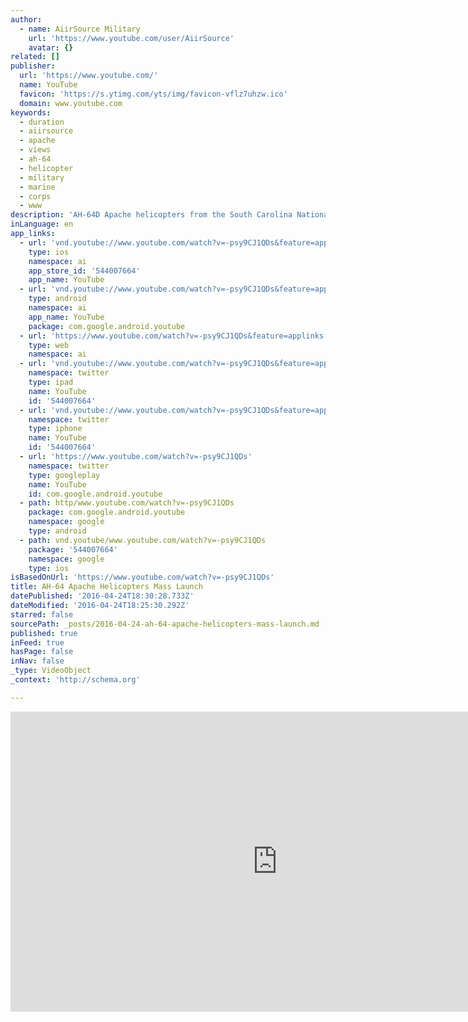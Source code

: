 ```yaml
---
author:
  - name: AiirSource Military
    url: 'https://www.youtube.com/user/AiirSource'
    avatar: {}
related: []
publisher:
  url: 'https://www.youtube.com/'
  name: YouTube
  favicon: 'https://s.ytimg.com/yts/img/favicon-vflz7uhzw.ico'
  domain: www.youtube.com
keywords:
  - duration
  - aiirsource
  - apache
  - views
  - ah-64
  - helicopter
  - military
  - marine
  - corps
  - www
description: 'AH-64D Apache helicopters from the South Carolina National Guard depart McEntire Joint Training Base in massive formation for annual training. AiirSource Military covers events and missions from the United States Armed Forces: Army, Navy, Marine Corps, Air Force, and Coast Guard. Visit our channel for more military videos: http://www.youtube.com/AiirSource Like & share this video to show your support!'
inLanguage: en
app_links:
  - url: 'vnd.youtube://www.youtube.com/watch?v=-psy9CJ1QDs&feature=applinks'
    type: ios
    namespace: ai
    app_store_id: '544007664'
    app_name: YouTube
  - url: 'vnd.youtube://www.youtube.com/watch?v=-psy9CJ1QDs&feature=applinks'
    type: android
    namespace: ai
    app_name: YouTube
    package: com.google.android.youtube
  - url: 'https://www.youtube.com/watch?v=-psy9CJ1QDs&feature=applinks'
    type: web
    namespace: ai
  - url: 'vnd.youtube://www.youtube.com/watch?v=-psy9CJ1QDs&feature=applinks'
    namespace: twitter
    type: ipad
    name: YouTube
    id: '544007664'
  - url: 'vnd.youtube://www.youtube.com/watch?v=-psy9CJ1QDs&feature=applinks'
    namespace: twitter
    type: iphone
    name: YouTube
    id: '544007664'
  - url: 'https://www.youtube.com/watch?v=-psy9CJ1QDs'
    namespace: twitter
    type: googleplay
    name: YouTube
    id: com.google.android.youtube
  - path: http/www.youtube.com/watch?v=-psy9CJ1QDs
    package: com.google.android.youtube
    namespace: google
    type: android
  - path: vnd.youtube/www.youtube.com/watch?v=-psy9CJ1QDs
    package: '544007664'
    namespace: google
    type: ios
isBasedOnUrl: 'https://www.youtube.com/watch?v=-psy9CJ1QDs'
title: AH-64 Apache Helicopters Mass Launch
datePublished: '2016-04-24T18:30:28.733Z'
dateModified: '2016-04-24T18:25:30.292Z'
starred: false
sourcePath: _posts/2016-04-24-ah-64-apache-helicopters-mass-launch.md
published: true
inFeed: true
hasPage: false
inNav: false
_type: VideoObject
_context: 'http://schema.org'

---
```

<iframe src="https://cdn.embedly.com/widgets/media.html?src=https%3A%2F%2Fwww.youtube.com%2Fembed%2F-psy9CJ1QDs%3Ffeature%3Doembed&amp;url=https%3A%2F%2Fwww.youtube.com%2Fwatch%3Fv%3D-psy9CJ1QDs&amp;image=https%3A%2F%2Fi.ytimg.com%2Fvi%2F-psy9CJ1QDs%2Fhqdefault.jpg&amp;key=b7d04c9b404c499eba89ee7072e1c4f7&amp;type=text%2Fhtml&amp;schema=youtube" width="854" height="480" scrolling="no" frameborder="0" allowfullscreen="" style=""></iframe>